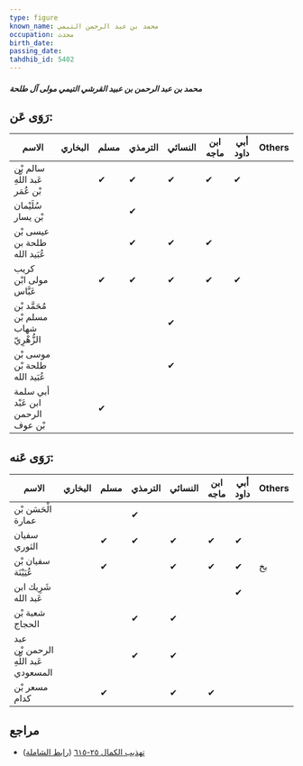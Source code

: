 ```yaml
---
type: figure
known_name: محمد بن عبد الرحمن التيمي
occupation: محدث
birth_date:
passing_date:
tahdhib_id: 5402
---
```

##### محمد بن عبد الرحمن بن عبيد القرشي التيمي مولى آل طلحة

## رَوَى عَن:
| الاسم                                  | البخاري | مسلم | الترمذي | النسائي | ابن ماجه | أبي داود | Others |
| -------------------------------------- | ------- | ---- | ------- | ------- | -------- | -------- | ------ |
| سالم بْن عَبد اللَّهِ بْن عُمَر        |         | ✔    | ✔       | ✔       | ✔        | ✔        |        |
| سُلَيْمان بْن يسار                     |         |      | ✔       |         |          |          |        |
| عيسى بْن طلحة بن عُبَيد الله           |         |      | ✔       | ✔       | ✔        |          |        |
| كريب مولى ابْن عَبَّاس                 |         | ✔    | ✔       | ✔       | ✔        | ✔        |        |
| مُحَمَّد بْن مسلم بْن شهاب الزُّهْرِيّ |         |      |         | ✔       |          |          |        |
| موسى بْن طلحة بْن عُبَيد الله          |         |      |         | ✔       |          |          |        |
| أبي سلمة ابن عَبْد الرحمن بْن عوف      |         | ✔    |         |         |          |          |        |
## رَوَى عَنه:
| الاسم                                | البخاري | مسلم | الترمذي | النسائي | ابن ماجه | أبي داود | Others |
| ------------------------------------ | ------- | ---- | ------- | ------- | -------- | -------- | ------ |
| الْحَسَن بْن عمارة                   |         |      | ✔       |         |          |          |        |
| سفيان الثوري                         |         | ✔    | ✔       | ✔       | ✔        | ✔        |        |
| سفيان بْن عُيَيْنَة                  |         | ✔    |         | ✔       | ✔        | ✔        | بخ     |
| شَرِيك ابن عَبد الله                 |         |      |         |         |          | ✔        |        |
| شعبة بْن الحجاج                      |         |      | ✔       | ✔       |          |          |        |
| عبد الرحمن بْن عَبد اللَّهِ المسعودي |         |      | ✔       | ✔       |          |          |        |
| مسعر بْن كدام                        |         | ✔    |         | ✔       | ✔        |          |        |
## مراجع
- [تهذيب الكمال ٢٥-٦١٥](obsidian://open?vault=Tahdhib-al-Kamal&file=Figures/٥٤٠٢-محمد%20بن%20عبد%20الرحمن%20بن%20عبيد%20القرشي%20التيمي%20مولى%20آل%20طلحة) ([رابط الشاملة](https://shamela.ws/book/3722/13708))